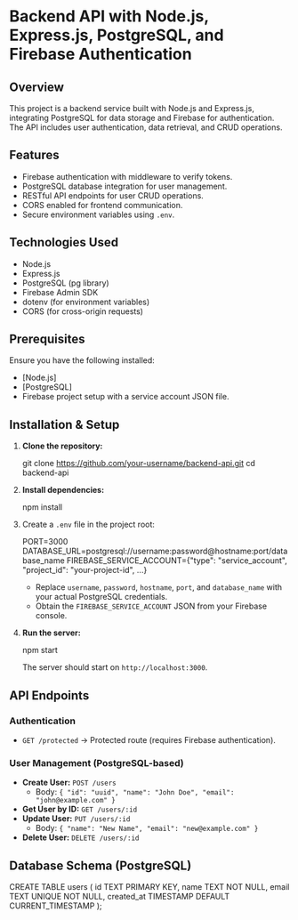 # Backend API with Node.js, Express.js, PostgreSQL, and Firebase Authentication

## Overview

This project is a backend service built with Node.js and Express.js, integrating PostgreSQL for data storage and Firebase for authentication. The API includes user authentication, data retrieval, and CRUD operations.

## Features

- Firebase authentication with middleware to verify tokens.
- PostgreSQL database integration for user management.
- RESTful API endpoints for user CRUD operations.
- CORS enabled for frontend communication.
- Secure environment variables using `.env`.

## Technologies Used

- Node.js
- Express.js
- PostgreSQL (pg library)
- Firebase Admin SDK
- dotenv (for environment variables)
- CORS (for cross-origin requests)

## Prerequisites

Ensure you have the following installed:

- [Node.js]
- [PostgreSQL]
- Firebase project setup with a service account JSON file.

## Installation & Setup

1. **Clone the repository:**

   git clone https://github.com/your-username/backend-api.git
   cd backend-api
   

2. **Install dependencies:**

   npm install


3. Create a `.env` file in the project root:


   PORT=3000
   DATABASE_URL=postgresql://username:password@hostname:port/database_name
   FIREBASE_SERVICE_ACCOUNT={"type": "service_account", "project_id": "your-project-id", ...}

   - Replace `username`, `password`, `hostname`, `port`, and `database_name` with your actual PostgreSQL credentials.
   - Obtain the `FIREBASE_SERVICE_ACCOUNT` JSON from your Firebase console.

4. **Run the server:**

   npm start
 
   The server should start on `http://localhost:3000`.

## API Endpoints

### **Authentication**

- `GET /protected` → Protected route (requires Firebase authentication).

### **User Management (PostgreSQL-based)**

- **Create User:** `POST /users`
  - Body: `{ "id": "uuid", "name": "John Doe", "email": "john@example.com" }`
- **Get User by ID:** `GET /users/:id`
- **Update User:** `PUT /users/:id`
  - Body: `{ "name": "New Name", "email": "new@example.com" }`
- **Delete User:** `DELETE /users/:id`

## Database Schema (PostgreSQL)

CREATE TABLE users (
    id TEXT PRIMARY KEY,
    name TEXT NOT NULL,
    email TEXT UNIQUE NOT NULL,
    created_at TIMESTAMP DEFAULT CURRENT_TIMESTAMP
);




